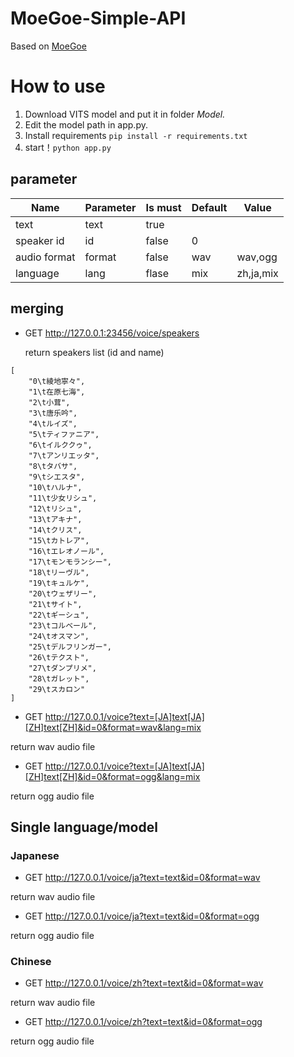 # MoeGoe-Simple-API

Based on [MoeGoe](https://github.com/CjangCjengh/MoeGoe)

# How to use

1. Download VITS model and put it in folder *Model.*
2. Edit the model path in app.py.
3. Install requirements `pip install -r requirements.txt`
4. start！`python app.py`

## parameter

| Name         | Parameter | Is must | Default | Value     |
| ------------ | --------- | ------- | ------- | --------- |
| text         | text      | true    |         |           |
| speaker id   | id        | false   | 0       |           |
| audio format | format    | false   | wav     | wav,ogg   |
| language     | lang      | flase   | mix     | zh,ja,mix |

## merging

- GET http://127.0.0.1:23456/voice/speakers

  return speakers list (id and name)

```
[
	"0\t綾地寧々",
	"1\t在原七海",
	"2\t小茸",
	"3\t唐乐吟",
	"4\tルイズ",
	"5\tティファニア",
	"6\tイルククゥ",
	"7\tアンリエッタ",
	"8\tタバサ",
	"9\tシエスタ",
	"10\tハルナ",
	"11\t少女リシュ",
	"12\tリシュ",
	"13\tアキナ",
	"14\tクリス",
	"15\tカトレア",
	"16\tエレオノール",
	"17\tモンモランシー",
	"18\tリーヴル",
	"19\tキュルケ",
	"20\tウェザリー",
	"21\tサイト",
	"22\tギーシュ",
	"23\tコルベール",
	"24\tオスマン",
	"25\tデルフリンガー",
	"26\tテクスト",
	"27\tダンプリメ",
	"28\tガレット",
	"29\tスカロン"
]
```

- GET http://127.0.0.1/voice?text=[JA]text[JA][ZH]text[ZH]&id=0&format=wav&lang=mix

return wav audio file

- GET http://127.0.0.1/voice?text=[JA]text[JA][ZH]text[ZH]&id=0&format=ogg&lang=mix

return ogg audio file



## Single language/model

### Japanese

- GET http://127.0.0.1/voice/ja?text=text&id=0&format=wav

return wav audio file

- GET http://127.0.0.1/voice/ja?text=text&id=0&format=ogg

return ogg audio file

### Chinese

- GET http://127.0.0.1/voice/zh?text=text&id=0&format=wav

return wav audio file

- GET http://127.0.0.1/voice/zh?text=text&id=0&format=ogg

return ogg audio file
